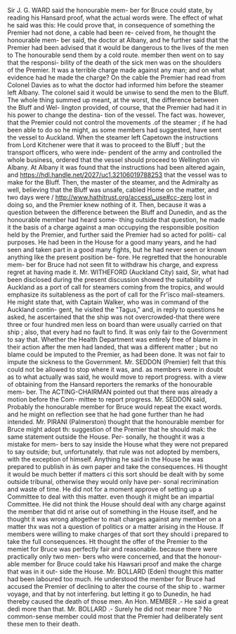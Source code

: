 Sir J. G. WARD said the honourable mem- ber for Bruce could state, by reading his Hansard proof, what the actual words were. The effect of what he said was this: He could prove that, in consequence of something the Premier had not done, a cable had been re- ceived from, he thought the honourable mem- ber said, the doctor at Albany, and he further said that the Premier had been advised that it would be dangerous to the lives of the men to The honourable send them by a cold route. member then went on to say that the responsi- bility of the death of the sick men was on the shoulders of the Premier. It was a terrible charge made against any man; and on what evidence had he made the charge? On the cable the Premier had read from Colonel Davies as to what the doctor had informed him before the steamer left Albany. The colonel said it would be unwise to send the men to the Bluff. The whole thing summed up meant, at the worst, the difference between the Bluff and Wel- lington provided, of course, that the Premier had had it in his power to change the destina- tion of the vessel. The fact was. however, that the Premier could not control the movements .of the steamer ; if he had been able to do so he might, as some members had suggested, have sent the vessel to Auckland. When the steamer left Capetown the instructions from Lord Kitchener were that it was to proceed to the Bluff ; but the transport officers, who were inde- pendent of the army and controlled the whole business, ordered that the vessel should proceed to Wellington vin Albany. At Albany it was found that the instructions had been altered again, and https://hdl.handle.net/2027/uc1.32106019788253 that the vessel was to make for the Bluff. Then, the master of the steamer, and the Admiralty as well, believing that the Bluff was unsafe, cabled Home on the matter, and two days were / http://www.hathitrust.org/access\_use#cc-zero lost in doing so, and the Premier knew nothing of it. Then, because it was a question between the difference between the Bluff and Dunedin, and as the honourable member had heard some- thing outside that question, he made it the basis of a charge against a man occupying the responsible position held by the Premier, and further said the Premier had so acted for politi- cal purposes. He had been in the House for a good many years, and he had seen and taken part in a good many fights, but he had never seen or known anything like the present position be- fore. He regretted that the honourable mem- ber for Bruce had not seen fit to withdraw his charge, and express regret at having made it. Mr. WITHEFORD (Auckland City) said, Sir, what had been disclosed during the present discussion showed the suitability of Auckland as a port of call for steamers coming from the tropics, and would emphasize its suitableness as the port of call for the Fr'isco mail-steamers. He might state that, with Captain Walker, who was in command of the Auckland contin- gent, he visited the "Tagus," and, in reply to questions he asked, he ascertained that the ship was not overcrowded-that there were three or four hundred men less on board than were usually carried on that ship ; also, that every had no fault to find. It was only fair to the Government to say that. Whether the Health Department was entirely free of blame in their action after the men had landed, that was a different matter ; but no blame could be imputed to the Premier, as had been done. It was not fair to impute the sickness to the Government. Mr. SEDDON (Premier) felt that this could not be allowed to stop where it was, and. as members were in doubt as to what actually was said, he would move to report progress. with a view of obtaining from the Hansard reporters the remarks of the honourable mem- ber. The ACTING-CHAIRMAN pointed out that there was already a motion before the Com- mittee to report progress. Mr. SEDDON said, Probably the honourable member for Bruce would repeat the exact words. and he might on reflection see that he had gone further than he had intended. Mr. PIRANI (Palmerston) thought that the honourable member for Bruce might adopt th: suggestion of the Premier that he should mak: the same statement outside the House. Per- sonally, he thought it was a mistake for mem- bers to say inside the House what they were not prepared to say outside; but, unfortunately. that rule was not adopted by members, with the exception of himself. Anything he said in the House he was prepared to publish in às own paper and take the consequences. Hi thought it would be much better if matters ci this sort should be dealt with by some outside tribunal, otherwise they would only have per- sonal recrimination and waste of time. He did not for a moment approve of setting up a Committee to deal with this matter. even though it might be an impartial Committee. He did not think the House should deal with any charge against the member that did nt arise out of something in the House itself, and he thought it was wrong altogether to mait charges against any member on a matter thx was not a question of politics or a matter arising in the House. If members were willing to make charges of that sort they should i prepared to take the full consequences. Ht thought the offer of the Premier to the memiet for Bruce was perfectly fair and reasonable. because there were practically only two men- bers who were concerned, and that the honour- able member for Bruce could take his Hawsari proof and make the charge that was in it out- side the House. Mr. BOLLARD (Eden) thought this matter had been laboured too much. He understood the member for Bruce had accused the Premier of declining to alter the course of the ship to . warmer voyage, and that by not interfering. but letting it go to Dunedin, he had thereby caused the death of those men. An Hon. MEMBER .- He said a great dedi more than that. Mr. BOLLARD .- Surely he did not mear more ? No common-sense member could most that the Premier had deliberately sent these men to their death. 